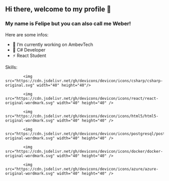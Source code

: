 ## Hi there, welcome to my profile 👋
### My name is Felipe but you can also call me Weber!


Here are some infos:

- 🔭 I’m currently working on AmbevTech
- 🌱 C# Developer
- ⚡ React Student

Skills:

            <img src="https://cdn.jsdelivr.net/gh/devicons/devicon/icons/csharp/csharp-original.svg" width="40" height="40"/>
            
            <img src="https://cdn.jsdelivr.net/gh/devicons/devicon/icons/react/react-original-wordmark.svg" width="40" height="40" />

            <img src="https://cdn.jsdelivr.net/gh/devicons/devicon/icons/html5/html5-original-wordmark.svg" width="40" height="40" />
            
            <img src="https://cdn.jsdelivr.net/gh/devicons/devicon/icons/postgresql/postgresql-original-wordmark.svg" width="40" height="40" />
            
            <img src="https://cdn.jsdelivr.net/gh/devicons/devicon/icons/docker/docker-original-wordmark.svg" width="40" height="40" />
            
            <img src="https://cdn.jsdelivr.net/gh/devicons/devicon/icons/azure/azure-original-wordmark.svg" width="40" height="40" />
          
          
          
          
          
          

